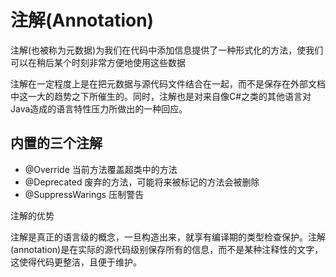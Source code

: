 # 注解\(Annotation\)

注解\(也被称为元数据\)为我们在代码中添加信息提供了一种形式化的方法，使我们可以在稍后某个时刻非常方便地使用这些数据

注解在一定程度上是在把元数据与源代码文件结合在一起，而不是保存在外部文档中这一大的趋势之下所催生的。同时，注解也是对来自像C\#之类的其他语言对Java造成的语言特性压力所做出的一种回应。

## 内置的三个注解

* @Override 当前方法覆盖超类中的方法
* @Deprecated 废弃的方法，可能将来被标记的方法会被删除
* @SuppressWarings  压制警告



注解的优势

注解是真正的语言级的概念，一旦构造出来，就享有编译期的类型检查保护。注解\(annotation\)是在实际的源代码级别保存所有的信息，而不是某种注释性的文字，这使得代码更整洁，且便于维护。

